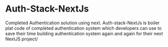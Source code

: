 # Auth-Stack-NextJs
Completed Authentication solution using next. Auth-stack-NextJs is boiler plat code of completed authentication system which developers can use to save their time building authentication system again and again for their next NextJS project/
